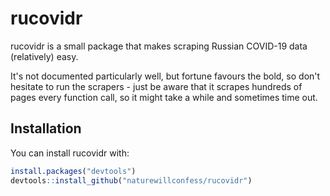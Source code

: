 
# rucovidr

rucovidr is a small package that makes scraping Russian COVID-19 data (relatively) easy. 

It's not documented particularly well, but fortune favours the bold, so don't hesitate to run the scrapers - just be aware that it scrapes hundreds of pages every function call, so it might take a while and sometimes time out.

## Installation

You can install rucovidr with:

``` r
install.packages("devtools")
devtools::install_github("naturewillconfess/rucovidr")
```
